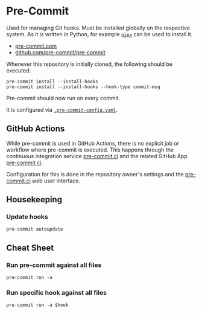 # Pre-Commit

Used for managing Git hooks. Must be installed globally on the respective
system. As it is written in Python, for example
[`pipx`](https://github.com/pypa/pipx) can be used to install it.

- [pre-commit.com](https://pre-commit.com)
- [github.com/pre-commit/pre-commit](https://github.com/pre-commit/pre-commit)

Whenever this repository is initially cloned, the following should be executed:

```shell
pre-commit install --install-hooks
pre-commit install --install-hooks --hook-type commit-msg
```

Pre-commit should now run on every commit.

It is configured via [`.pre-commit-config.yaml`](../.pre-commit-config.yaml).

## GitHub Actions

While pre-commit is used in GitHub Actions, there is no explicit job or workflow
where pre-commit is executed. This happens through the continuous integration
service [pre-commit.ci](https://pre-commit.ci/) and the related GitHub App
[pre-commit ci](https://github.com/marketplace/pre-commit-ci).

Configuration for this is done in the repository owner's settings and the
[pre-commit.ci](https://pre-commit.ci/) web user interface.

## Housekeeping

### Update hooks

```shell
pre-commit autoupdate
```

## Cheat Sheet

### Run pre-commit against all files

```shell
pre-commit run -a
```

### Run specific hook against all files

```shell
pre-commit run -a $hook
```
